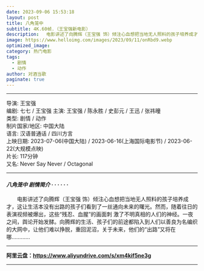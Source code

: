 ```yaml
---
date: 2023-09-06 15:53:18
layout: post
title: 八角笼中
subtitle: 4K.60帧.（王宝强新电影）
description: 　电影讲述了向腾辉（王宝强 饰）倾注心血想把当地无人照料的孩子培养成才，这让生活本没有出路的孩子们看到了一丝通向未来的曙光。然而，随着往日的表演视频被爆出，这些“残忍、血腥”的画面刺 激了不明真相的人们的神经...
image: https://www.helloimg.com/images/2023/09/11/onRbd9.webp
optimized_image: 
category: 热门电影
tags:
  - 剧情
  - 动作
author: 对酒当歌
paginate: true
---
```


---

导演: 王宝强  
编剧: 七七 / 王宝强
主演: 王宝强 / 陈永胜 / 史彭元 / 王迅 / 张祎曈  
类型: 剧情 / 动作  
制片国家/地区: 中国大陆  
语言: 汉语普通话 / 四川方言  
上映日期: 2023-07-06(中国大陆) / 2023-06-16(上海国际电影节) / 2023-06-22(大规模点映)  
片长: 117分钟  
又名: Never Say Never / Octagonal  

---

#### *八角笼中 剧情简介 · · · · · ·*

　　电影讲述了向腾辉（王宝强 饰）倾注心血想把当地无人照料的孩子培养成才，这让生活本没有出路的孩子们看到了一丝通向未来的曙光。然而，随着往日的表演视频被爆出，这些“残忍、血腥”的画面刺 激了不明真相的人们的神经。一夜之间，舆论开始发酵。向腾辉的生活、孩子们的前途都陷入到人们以善良为名编织的大网中，让他们难以挣脱，重回泥沼，关于未来，他们的“出路”又将在哪…………

---

**阿里云盘：<https://www.aliyundrive.com/s/xm4kif5ne3g>**

---
